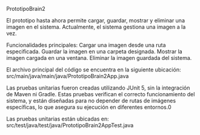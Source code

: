 PrototipoBrain2

El prototipo hasta ahora permite cargar, guardar, mostrar y eliminar una imagen en el sistema. Actualmente, el sistema gestiona una imagen a la vez.

Funcionalidades principales:
Cargar una imagen desde una ruta especificada.
Guardar la imagen en una carpeta designada.
Mostrar la imagen cargada en una ventana.
Eliminar la imagen guardada del sistema.




El archivo principal del código se encuentra en la siguiente ubicación:
src/main/java/main/java/PrototipoBrain2App.java



Las pruebas unitarias fueron creadas utilizando JUnit 5, sin la integración de Maven ni Gradle. Estas pruebas verifican el correcto funcionamiento del sistema, y están diseñadas para no depender de rutas de imágenes específicas, lo que asegura su ejecución en diferentes entornos.0



Las pruebas unitarias están ubicadas en:
src/test/java/test/java/PrototipoBrain2AppTest.java
